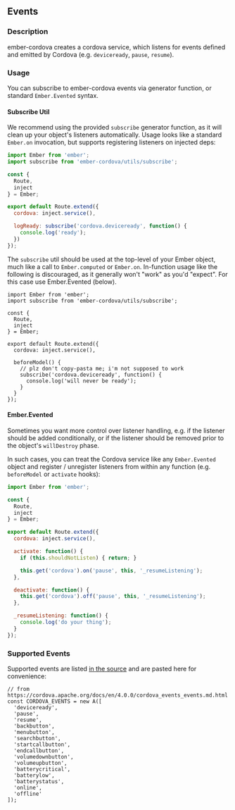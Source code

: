 ## Events

### Description

ember-cordova creates a cordova service, which listens for
events defined and emitted by Cordova (e.g. `deviceready`, `pause`, `resume`).

### Usage

You can subscribe to ember-cordova events via generator function, or standard
`Ember.Evented` syntax.

#### Subscribe Util
We recommend using the provided `subscribe` generator function, as it will
clean up your object's listeners automatically. Usage looks like a standard
`Ember.on` invocation, but supports registering listeners on injected deps:

```js
import Ember from 'ember';
import subscribe from 'ember-cordova/utils/subscribe';

const {
  Route,
  inject
} = Ember;

export default Route.extend({
  cordova: inject.service(),

  logReady: subscribe('cordova.deviceready', function() {
    console.log('ready');
  })
});
```

The `subscribe` util should be used at the top-level of your Ember object, much
like a call to `Ember.computed` or `Ember.on`. In-function usage like the
following is discouraged, as it generally won't "work" as you'd "expect".
For this case use Ember.Evented (below).

```
import Ember from 'ember';
import subscribe from 'ember-cordova/utils/subscribe';

const {
  Route,
  inject
} = Ember;

export default Route.extend({
  cordova: inject.service(),

  beforeModel() {
    // plz don't copy-pasta me; i'm not supposed to work
    subscribe('cordova.deviceready', function() {
      console.log('will never be ready');
    }
  }
});
```

#### Ember.Evented
Sometimes you want more control over listener handling, e.g. if the listener
should be added conditionally, or if the listener should be removed prior to
the object's `willDestroy` phase.

In such cases, you can treat the Cordova service like any `Ember.Evented` object
and register / unregister listeners from within any function (e.g. `beforeModel`
or `activate` hooks):

```javascript
import Ember from 'ember';

const {
  Route,
  inject
} = Ember;

export default Route.extend({
  cordova: inject.service(),

  activate: function() {
    if (this.shouldNotListen) { return; }

    this.get('cordova').on('pause', this, '_resumeListening');
  },

  deactivate: function() {
    this.get('cordova').off('pause', this, '_resumeListening');
  },

  _resumeListening: function() {
    console.log('do your thing');
  }
});
```

### Supported Events

Supported events are listed [in the source](https://github.com/isleofcode/ember-cordova/blob/master/addon/services/cordova.js#L12-L29)
and are pasted here for convenience:

```
// from https://cordova.apache.org/docs/en/4.0.0/cordova_events_events.md.html
const CORDOVA_EVENTS = new A([
  'deviceready',
  'pause',
  'resume',
  'backbutton',
  'menubutton',
  'searchbutton',
  'startcallbutton',
  'endcallbutton',
  'volumedownbutton',
  'volumeupbutton',
  'batterycritical',
  'batterylow',
  'batterystatus',
  'online',
  'offline'
]);
```
